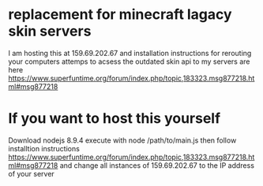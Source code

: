 # replacement for minecraft lagacy skin servers
I am hosting this at 159.69.202.67 and installation instructions for rerouting your computers attemps to acsess the outdated skin api to my servers are here https://www.superfuntime.org/forum/index.php/topic,183323.msg877218.html#msg877218 

# If you want to host this yourself
Download nodejs 8.9.4
execute with node /path/to/main.js
then follow installtion instructions https://www.superfuntime.org/forum/index.php/topic,183323.msg877218.html#msg877218 and change all instances of 159.69.202.67 to the IP address of your server
